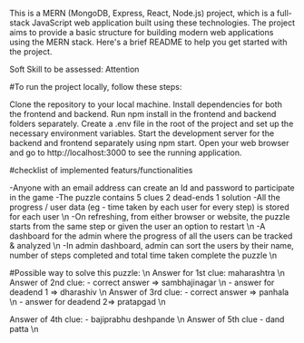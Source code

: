 This is a MERN (MongoDB, Express, React, Node.js) project, which is a full-stack JavaScript web application built using these technologies. The project aims to provide a basic structure for building modern web applications using the MERN stack. Here's a brief README to help you get started with the project.


Soft Skill to be assessed: Attention

#To run the project locally, follow these steps:

Clone the repository to your local machine.
Install dependencies for both the frontend and backend. Run npm install in the frontend and backend folders separately.
Create a .env file in the root of the project and set up the necessary environment variables.
Start the development server for the backend and frontend separately using npm start.
Open your web browser and go to http://localhost:3000 to see the running application.

#checklist of implemented featurs/functionalities

-Anyone with an email address can create an Id and password to participate in the game
-The puzzle  contains
     5 clues
     2 dead-ends
     1 solution 
-All the progress / user data (eg - time taken by each user for every step) is stored for each user  \n
-On refreshing, from either browser or website, the puzzle  starts from the same step or given the user an option to restart \n
-A dashboard for the admin where the progress of all the users can be tracked & analyzed \n
-In admin dashboard, admin can sort the users by their name, number of steps completed and total time taken complete the puzzle \n

#Possible way to solve this puzzle: \n
Answer for 1st clue: maharashtra \n
Answer of 2nd clue: - correct answer => sambhajinagar \n
                    - answer for deadend 1 => dharashiv \n
Answer of 3rd clue: - correct answer => panhala \n
                    - answer for deadend 2=> pratapgad \n
                    
Answer of 4th clue: - bajiprabhu deshpande \n
Answer of 5th clue - dand patta \n

                    
                    
